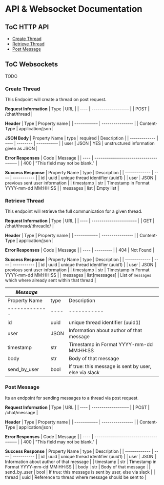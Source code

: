 # API & Websocket Documentation


<a name="toc_web_api"></a>

## ToC HTTP API
- [Create Thread](#create_thread)
- [Retrieve Thread](#retrieve_thread)
- [Post Message](#post_message)


<a name="toc_websockets"></a>

## ToC Websockets
TODO


<a name="create_thread"></a>

### Create Thread
This Endpoint will create a thread on post request.

**Request Information**
| Type | URL                 |
| ---- | ------------------- |
| POST | /chat/thread        |

**Header**
| Type         | Property name    |
| ------------ | ---------------- |
| Content-Type | application/json |

**JSON Body**
| Property Name | type | required | Description |
| ------------- | ---- | -------- | ----------- |
| user          | JSON | YES      | unstructured information given as JSON |

**Error Responses**
| Code | Message                                |
| ---- | -------------------------------------- |
| 400  | "This field may not be blank."         |

**Success Response**
| Property Name | type | Description |
| ------------- | ---- | ----------- |
| id            | uuid | unique thread identifier (uuid1)        |
| user          | JSON | previous sent user information          |
| timestamp     | str  | Timestamp in Format YYYY-mm-dd MM:HH:SS |
| messages      | list | Empty list                              |


<a name="retrieve_thread"></a>

### Retrieve Thread
This endpoint will retrieve the full communication for a given thread.

**Request Information**
| Type | URL                     |
| ---- | ----------------------- |
| GET  | /chat/thread/:threadId/ |

**Header**
| Type         | Property name    |
| ------------ | ---------------- |
| Content-Type | application/json |

**Error Responses**
| Code | Message   |
| ---- | --------- |
| 404  | Not Found |

**Success Response**
| Property Name | type | Description |
| ------------- | ---- | ----------- |
| id            | uuid | unique thread identifier (uuid1)        |
| user          | JSON | previous sent user information          |
| timestamp     | str  | Timestamp in Format YYYY-mm-dd MM:HH:SS |
| messages      | list[messages] | List of `messages` which where already sent within that thread |

| _Message_     |      |             |
| ------------- | ---- | ----------- |
| Property Name | type | Description |
| ------------- | ---- | ----------- |
| id            | uuid | unique thread identifier (uuid1)         |
| user          | JSON | Information about author of that message |
| timestamp     | str  | Timestamp in Format YYYY-mm-dd MM:HH:SS  |
| body          | str  | Body of that message                     |
| send_by_user  | bool | If true: this message is sent by user, else via slack |


<a name="post_message"></a>

### Post Message
Its an endpoint for sending messages to a thread via post request.

**Request Information**
| Type | URL                 |
| ---- | ------------------- |
| POST | /chat/message       |

**Header**
| Type         | Property name    |
| ------------ | ---------------- |
| Content-Type | application/json |

**Error Responses**
| Code | Message                                |
| ---- | -------------------------------------- |
| 400  | "This field may not be blank."         |

**Success Response**
| Property Name | type | Description |
| ------------- | ---- | ----------- |
| id            | uuid | unique thread identifier (uuid1)         |
| user          | JSON | Information about author of that message |
| timestamp     | str  | Timestamp in Format YYYY-mm-dd MM:HH:SS  |
| body          | str  | Body of that message                     |
| send_by_user  | bool | If true: this message is sent by user, else via slack |
| thread        | uuid | Reference to thread where message should be sent to |
